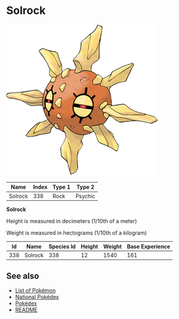 # Solrock


![Solrock](images/338.png)

| **Name** | **Index** | **Type 1** | **Type 2** |
|----|----|----|----|
| Solrock | 338 | Rock | Psychic  |

**Solrock** 


Height is measured in decimeters (1/10th of a meter)

Weight is measured in hectograms (1/10th of a kilogram)

| **Id** | **Name** | **Species Id** | **Height** | **Weight** | **Base Experience** |
|--------|----------|----------------|------------|------------|---------------------|
| 338 | Solrock | 338 | 12 | 1540 | 161 |


## See also

- [List of Pokémon](../pokemon.md)
- [National Pokédex](../national_pokedex.md)
- [Pokédex](../pokedex.md)
- [README](../README.md)
